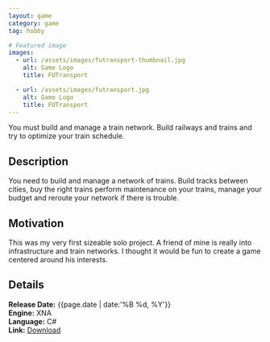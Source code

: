 ```yaml
---
layout: game
category: game
tag: hobby

# Featured image
images:
  - url: /assets/images/futransport-thumbnail.jpg
    alt: Game Logo
    title: FUTransport

  - url: /assets/images/futransport.jpg
    alt: Game Logo
    title: FUTransport
---
```


You must build and manage a train network. Build railways and trains and try to optimize your train schedule.
<!--content-->

## Description
You need to build and manage a network of trains. Build tracks between cities, buy the right trains perform maintenance on your trains, manage your budget and reroute your network if there is trouble.

## Motivation
This was my very first sizeable solo project. A friend of mine is really into infrastructure and train networks. I thought it would be fun to create a game centered around his interests.
## Details
**Release Date:** {{page.date | date:'%B %d, %Y'}}  
**Engine:** XNA  
**Language:** C#  
**Link:**  [Download](http://gamejolt.com/games/futransport/33035)
